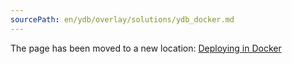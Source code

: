 ```yaml
---
sourcePath: en/ydb/overlay/solutions/ydb_docker.md
---
```

The page has been moved to a new location: [Deploying in Docker](../getting_started/ydb_docker.md)

